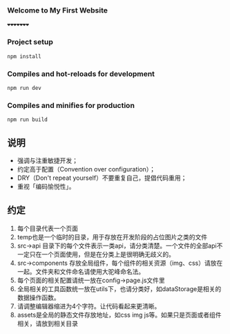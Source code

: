 ### Welcome to My First Website
```$xslt
❤❤❤❤❤❤❤
```

### Project setup
```
npm install
```

### Compiles and hot-reloads for development
```
npm run dev
```

### Compiles and minifies for production
```
npm run build
```

## 说明

- 强调与注重敏捷开发；
- 约定高于配置（Convention over configuration）；
- DRY（Don't repeat yourself）不要重复自己，提倡代码重用；
- 重视「编码愉悦性」。

## 约定 
1. 每个目录代表一个页面
3. temp也是一个临时的目录，用于存放在开发阶段的占位图片之类的文件
4. src->api 目录下的每个文件表示一类api，请分类清楚。一个文件的全部api不一定只在一个页面使用，但是在分类上是很明确无歧义的。
5. src->components 存放全局组件，每个组件的相关资源（img、css）请放在一起。文件夹和文件命名请使用大驼峰命名法。
6. 每个页面的相关配置请统一放在config->page.js文件里
7. 全局相关的工具函数统一放在utils下，也请分类好，如dataStorage是相关的数据操作函数。
8. 请调整编辑器缩进为4个字符。让代码看起来更清晰。
9. assets是全局的静态文件存放地址，如css img js等。如果只是页面或者组件相关，请放到相关目录

